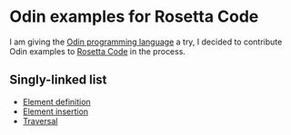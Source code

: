 # Odin examples for Rosetta Code

I am giving the [Odin programming language](https://odin-lang.org/) a try, I decided to contribute Odin examples to [Rosetta Code](https://rosettacode.org) in the process.

## Singly-linked list

- [Element definition](https://rosettacode.org/wiki/Singly-linked_list/Element_definition#Odin)
- [Element insertion](https://rosettacode.org/wiki/Singly-linked_list/Element_insertion#Odin)
- [Traversal](https://rosettacode.org/wiki/Singly-linked_list/Traversal#Odin)
